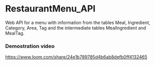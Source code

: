 # RestaurantMenu_API

Web API for a menu with information from the tables Meal, Ingredient, Category, Area, Tag and the intermediate tables MealIngredient and MealTag.

### Demostration video

https://www.loom.com/share/24e1b789785d4b6ab8defb0ff4132465



